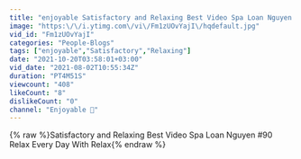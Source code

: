 ```yaml
---
title: "enjoyable Satisfactory and Relaxing Best Video Spa Loan Nguyen #90 Relax Every Day With Relax #4"
image: "https:\/\/i.ytimg.com\/vi\/Fm1zUOvYajI\/hqdefault.jpg"
vid_id: "Fm1zUOvYajI"
categories: "People-Blogs"
tags: ["enjoyable","Satisfactory","Relaxing"]
date: "2021-10-20T03:58:01+03:00"
vid_date: "2021-08-02T10:55:34Z"
duration: "PT4M51S"
viewcount: "408"
likeCount: "8"
dislikeCount: "0"
channel: "Enjoyable 🔞"
---
```

{% raw %}Satisfactory and Relaxing Best Video Spa Loan Nguyen #90 Relax Every Day With Relax{% endraw %}
